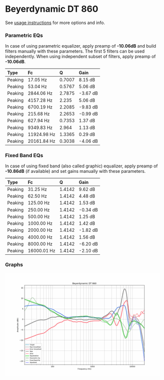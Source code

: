 # Beyerdynamic DT 860
See [usage instructions](https://github.com/jaakkopasanen/AutoEq#usage) for more options and info.

### Parametric EQs
In case of using parametric equalizer, apply preamp of **-10.06dB** and build filters manually
with these parameters. The first 5 filters can be used independently.
When using independent subset of filters, apply preamp of **-10.06dB**.

| Type    | Fc          |      Q | Gain     |
|:--------|:------------|:-------|:---------|
| Peaking | 17.05 Hz    | 0.7007 | 8.15 dB  |
| Peaking | 53.04 Hz    | 0.5767 | 5.06 dB  |
| Peaking | 2844.06 Hz  | 2.7875 | -3.67 dB |
| Peaking | 4157.28 Hz  | 2.235  | 5.06 dB  |
| Peaking | 6700.19 Hz  | 2.2085 | -9.83 dB |
| Peaking | 215.68 Hz   | 2.2653 | -0.99 dB |
| Peaking | 627.94 Hz   | 0.7353 | 1.37 dB  |
| Peaking | 9349.83 Hz  | 2.964  | 1.13 dB  |
| Peaking | 11924.98 Hz | 1.3365 | 0.29 dB  |
| Peaking | 20161.84 Hz | 0.3038 | -4.06 dB |

### Fixed Band EQs
In case of using fixed band (also called graphic) equalizer, apply preamp of **-10.86dB**
(if available) and set gains manually with these parameters.

| Type    | Fc          |      Q | Gain     |
|:--------|:------------|:-------|:---------|
| Peaking | 31.25 Hz    | 1.4142 | 9.62 dB  |
| Peaking | 62.50 Hz    | 1.4142 | 4.48 dB  |
| Peaking | 125.00 Hz   | 1.4142 | 1.53 dB  |
| Peaking | 250.00 Hz   | 1.4142 | -0.34 dB |
| Peaking | 500.00 Hz   | 1.4142 | 1.25 dB  |
| Peaking | 1000.00 Hz  | 1.4142 | 1.42 dB  |
| Peaking | 2000.00 Hz  | 1.4142 | -1.82 dB |
| Peaking | 4000.00 Hz  | 1.4142 | 1.56 dB  |
| Peaking | 8000.00 Hz  | 1.4142 | -6.20 dB |
| Peaking | 16000.01 Hz | 1.4142 | -2.10 dB |

### Graphs
![](./Beyerdynamic%20DT%20860.png)